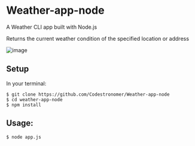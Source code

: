 # Weather-app-node
A Weather CLI app built with Node.js

Returns the current weather condition of the specified location or address

![image](https://user-images.githubusercontent.com/56360107/201128134-4f208faf-d887-4fe1-bbc0-9e23c0e59d2d.png)

## Setup
In your terminal:
```
$ git clone https://github.com/Codestronomer/Weather-app-node
$ cd weather-app-node
$ npm install
```

## Usage:
```
$ node app.js
```
